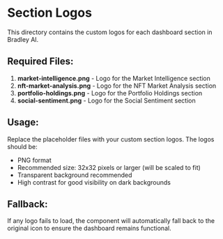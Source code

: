 # Section Logos

This directory contains the custom logos for each dashboard section in Bradley AI.

## Required Files:

1. **market-intelligence.png** - Logo for the Market Intelligence section
2. **nft-market-analysis.png** - Logo for the NFT Market Analysis section
3. **portfolio-holdings.png** - Logo for the Portfolio Holdings section
4. **social-sentiment.png** - Logo for the Social Sentiment section

## Usage:

Replace the placeholder files with your custom section logos. The logos should be:
- PNG format
- Recommended size: 32x32 pixels or larger (will be scaled to fit)
- Transparent background recommended
- High contrast for good visibility on dark backgrounds

## Fallback:

If any logo fails to load, the component will automatically fall back to the original icon to ensure the dashboard remains functional.
